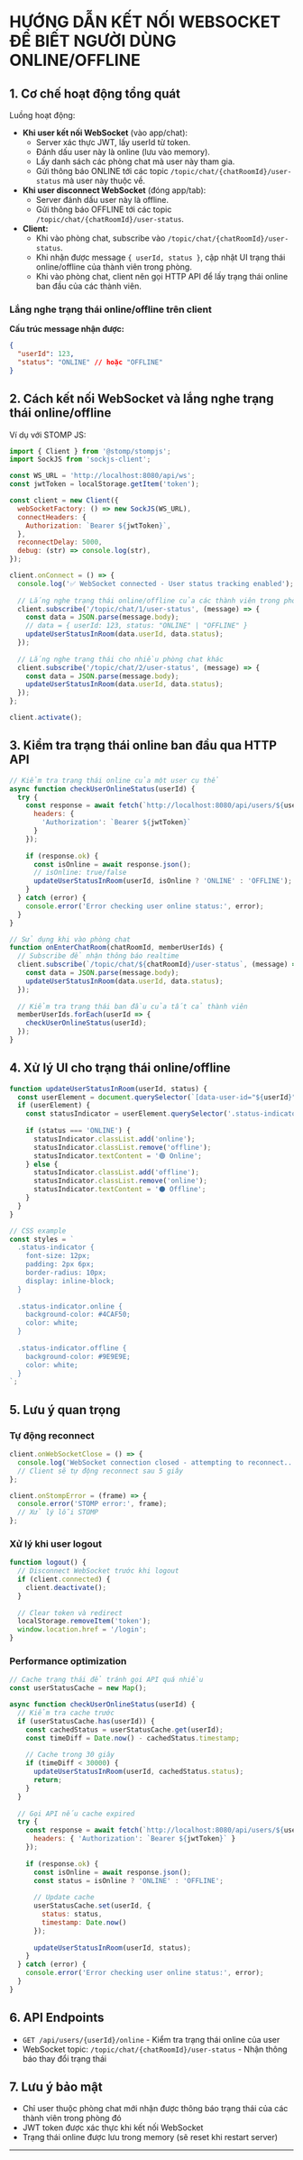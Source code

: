 
# HƯỚNG DẪN KẾT NỐI WEBSOCKET ĐỂ BIẾT NGƯỜI DÙNG ONLINE/OFFLINE

## 1. Cơ chế hoạt động tổng quát

Luồng hoạt động:
- **Khi user kết nối WebSocket** (vào app/chat):
  - Server xác thực JWT, lấy userId từ token.
  - Đánh dấu user này là online (lưu vào memory).
  - Lấy danh sách các phòng chat mà user này tham gia.
  - Gửi thông báo ONLINE tới các topic `/topic/chat/{chatRoomId}/user-status` mà user này thuộc về.
- **Khi user disconnect WebSocket** (đóng app/tab):
  - Server đánh dấu user này là offline.
  - Gửi thông báo OFFLINE tới các topic `/topic/chat/{chatRoomId}/user-status`.
- **Client:**
  - Khi vào phòng chat, subscribe vào `/topic/chat/{chatRoomId}/user-status`.
  - Khi nhận được message `{ userId, status }`, cập nhật UI trạng thái online/offline của thành viên trong phòng.
  - Khi vào phòng chat, client nên gọi HTTP API để lấy trạng thái online ban đầu của các thành viên.

### Lắng nghe trạng thái online/offline trên client

**Cấu trúc message nhận được:**
```json
{
  "userId": 123,
  "status": "ONLINE" // hoặc "OFFLINE"
}
```

## 2. Cách kết nối WebSocket và lắng nghe trạng thái online/offline

Ví dụ với STOMP JS:

```js
import { Client } from '@stomp/stompjs';
import SockJS from 'sockjs-client';

const WS_URL = 'http://localhost:8080/api/ws';
const jwtToken = localStorage.getItem('token');

const client = new Client({
  webSocketFactory: () => new SockJS(WS_URL),
  connectHeaders: {
    Authorization: `Bearer ${jwtToken}`,
  },
  reconnectDelay: 5000,
  debug: (str) => console.log(str),
});

client.onConnect = () => {
  console.log('✅ WebSocket connected - User status tracking enabled');
  
  // Lắng nghe trạng thái online/offline của các thành viên trong phòng chat 1
  client.subscribe('/topic/chat/1/user-status', (message) => {
    const data = JSON.parse(message.body);
    // data = { userId: 123, status: "ONLINE" | "OFFLINE" }
    updateUserStatusInRoom(data.userId, data.status);
  });
  
  // Lắng nghe trạng thái cho nhiều phòng chat khác
  client.subscribe('/topic/chat/2/user-status', (message) => {
    const data = JSON.parse(message.body);
    updateUserStatusInRoom(data.userId, data.status);
  });
};

client.activate();
```

## 3. Kiểm tra trạng thái online ban đầu qua HTTP API

```js
// Kiểm tra trạng thái online của một user cụ thể
async function checkUserOnlineStatus(userId) {
  try {
    const response = await fetch(`http://localhost:8080/api/users/${userId}/online`, {
      headers: { 
        'Authorization': `Bearer ${jwtToken}` 
      }
    });
    
    if (response.ok) {
      const isOnline = await response.json();
      // isOnline: true/false
      updateUserStatusInRoom(userId, isOnline ? 'ONLINE' : 'OFFLINE');
    }
  } catch (error) {
    console.error('Error checking user online status:', error);
  }
}

// Sử dụng khi vào phòng chat
function onEnterChatRoom(chatRoomId, memberUserIds) {
  // Subscribe để nhận thông báo realtime
  client.subscribe(`/topic/chat/${chatRoomId}/user-status`, (message) => {
    const data = JSON.parse(message.body);
    updateUserStatusInRoom(data.userId, data.status);
  });
  
  // Kiểm tra trạng thái ban đầu của tất cả thành viên
  memberUserIds.forEach(userId => {
    checkUserOnlineStatus(userId);
  });
}
```

## 4. Xử lý UI cho trạng thái online/offline

```js
function updateUserStatusInRoom(userId, status) {
  const userElement = document.querySelector(`[data-user-id="${userId}"]`);
  if (userElement) {
    const statusIndicator = userElement.querySelector('.status-indicator');
    
    if (status === 'ONLINE') {
      statusIndicator.classList.add('online');
      statusIndicator.classList.remove('offline');
      statusIndicator.textContent = '🟢 Online';
    } else {
      statusIndicator.classList.add('offline');
      statusIndicator.classList.remove('online');
      statusIndicator.textContent = '⚫ Offline';
    }
  }
}

// CSS example
const styles = `
  .status-indicator {
    font-size: 12px;
    padding: 2px 6px;
    border-radius: 10px;
    display: inline-block;
  }
  
  .status-indicator.online {
    background-color: #4CAF50;
    color: white;
  }
  
  .status-indicator.offline {
    background-color: #9E9E9E;
    color: white;
  }
`;
```

## 5. Lưu ý quan trọng

### Tự động reconnect
```js
client.onWebSocketClose = () => {
  console.log('WebSocket connection closed - attempting to reconnect...');
  // Client sẽ tự động reconnect sau 5 giây
};

client.onStompError = (frame) => {
  console.error('STOMP error:', frame);
  // Xử lý lỗi STOMP
};
```

### Xử lý khi user logout
```js
function logout() {
  // Disconnect WebSocket trước khi logout
  if (client.connected) {
    client.deactivate();
  }
  
  // Clear token và redirect
  localStorage.removeItem('token');
  window.location.href = '/login';
}
```

### Performance optimization
```js
// Cache trạng thái để tránh gọi API quá nhiều
const userStatusCache = new Map();

async function checkUserOnlineStatus(userId) {
  // Kiểm tra cache trước
  if (userStatusCache.has(userId)) {
    const cachedStatus = userStatusCache.get(userId);
    const timeDiff = Date.now() - cachedStatus.timestamp;
    
    // Cache trong 30 giây
    if (timeDiff < 30000) {
      updateUserStatusInRoom(userId, cachedStatus.status);
      return;
    }
  }
  
  // Gọi API nếu cache expired
  try {
    const response = await fetch(`http://localhost:8080/api/users/${userId}/online`, {
      headers: { 'Authorization': `Bearer ${jwtToken}` }
    });
    
    if (response.ok) {
      const isOnline = await response.json();
      const status = isOnline ? 'ONLINE' : 'OFFLINE';
      
      // Update cache
      userStatusCache.set(userId, {
        status: status,
        timestamp: Date.now()
      });
      
      updateUserStatusInRoom(userId, status);
    }
  } catch (error) {
    console.error('Error checking user online status:', error);
  }
}
```

## 6. API Endpoints

- `GET /api/users/{userId}/online` - Kiểm tra trạng thái online của user
- WebSocket topic: `/topic/chat/{chatRoomId}/user-status` - Nhận thông báo thay đổi trạng thái

## 7. Lưu ý bảo mật

- Chỉ user thuộc phòng chat mới nhận được thông báo trạng thái của các thành viên trong phòng đó
- JWT token được xác thực khi kết nối WebSocket
- Trạng thái online được lưu trong memory (sẽ reset khi restart server)

---

